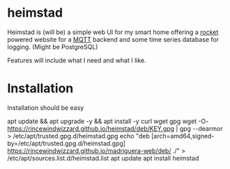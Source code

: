 # heimstad

Heimstad is (will be) a simple web UI for my smart home offering a
[rocket](https://rocket.rs/) powered website for a [MQTT](https://de.wikipedia.org/wiki/MQTT)
backend and some time series database for logging. (Might be PostgreSQL)

Features will include what I need and what I like.

# Installation

Installation should be easy

apt update && apt upgrade -y && apt install -y curl wget gpg
wget -O- https://rincewindwizzard.github.io/heimstad/deb/KEY.gpg | gpg --dearmor > /etc/apt/trusted.gpg.d/heimstad.gpg
echo "deb [arch=amd64,signed-by=/etc/apt/trusted.gpg.d/heimstad.gpg]  https://rincewindwizzard.github.io/madriguera-web/deb/ ./" > /etc/apt/sources.list.d/heimstad.list
apt update
apt install heimstad